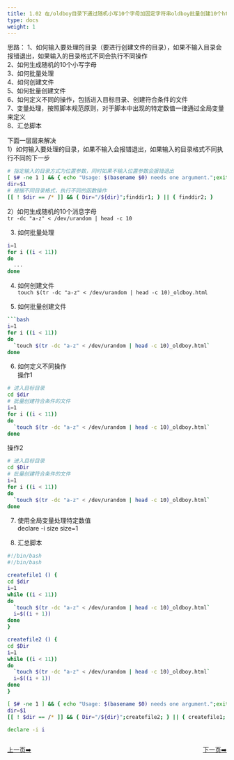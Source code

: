 ```yaml
---
title: 1.02 在/oldboy目录下通过随机小写10个字母加固定字符串oldboy批量创建10个html文件
type: docs
weight: 1
---
```


思路：
1、如何输入要处理的目录（要进行创建文件的目录），如果不输入目录会报错退出，如果输入的目录格式不同会执行不同操作    
2、如何生成随机的10个小写字母   
3、如何批量处理   
4、如何创建文件   
5、如何批量创建文件   
6、如何定义不同的操作，包括进入目标目录、创建符合条件的文件   
7、变量处理，按照脚本规范原则，对于脚本中出现的特定数值一律通过全局变量来定义    
8、汇总脚本       


下面一层层来解决  
1）如何输入要处理的目录，如果不输入会报错退出，如果输入的目录格式不同执行不同的下一步   
```bash
# 指定输入的目录方式为位置参数，同时如果不输入位置参数会报错退出
[ $# -ne 1 ] && { echo "Usage: $(basename $0) needs one argument.";exit 1; }
dir=$1
# 根据不同目录格式，执行不同的函数操作   
[[ ! $dir == /* ]] && { Dir="/${dir}";finddir1; } || { finddir2; }    
```   

2）如何生成随机的10个消息字母      
`tr -dc "a-z" < /dev/urandom | head -c 10`    

3) 如何批量处理   
```bash
i=1
for i ((i < 11))
do
  ...  
done
```   

4) 如何创建文件   
`touch $(tr -dc "a-z" < /dev/urandom | head -c 10)_oldboy.html`   

5) 如何批量创建文件   
```bash
```bash
i=1
for i ((i < 11))
do
  `touch $(tr -dc "a-z" < /dev/urandom | head -c 10)_oldboy.html` 
done
```  

6) 如何定义不同操作    
操作1   
```bash 
# 进入目标目录    
cd $dir     
# 批量创建符合条件的文件   
i=1
for i ((i < 11))
do
  `touch $(tr -dc "a-z" < /dev/urandom | head -c 10)_oldboy.html` 
done
```    

操作2   
```bash   
# 进入目标目录    
cd $Dir        
# 批量创建符合条件的文件   
i=1
for i ((i < 11))
do
  `touch $(tr -dc "a-z" < /dev/urandom | head -c 10)_oldboy.html` 
done
```    

7) 使用全局变量处理特定数值   
declare -i size
size=1   

8) 汇总脚本   
```bash
#!/bin/bash
#!/bin/bash

createfile1 () {
cd $dir     
i=1
while ((i < 11))
do
  `touch $(tr -dc "a-z" < /dev/urandom | head -c 10)_oldboy.html` 
  i=$((i + 1))
done
}

createfile2 () {
cd $Dir
i=1
while ((i < 11))
do
  `touch $(tr -dc "a-z" < /dev/urandom | head -c 10)_oldboy.html`
  i=$((i + 1))
done
}

[ $# -ne 1 ] && { echo "Usage: $(basename $0) needs one argument.";exit 1; }
dir=$1
[[ ! $dir == /* ]] && { Dir="/${dir}";createfile2; } || { createfile1; }  

declare -i i
```   


<div style="display: flex;justify-content: space-between;align-items: center;">
<p><a href="https://books.linuxwt.com/linuxwtabs/ChapterOne/shell1">上一页➡️</a></p>
<p><a href="https://books.linuxwt.com/linuxwtabs/ChapterOne/shell3">下一页➡️</a></p>
</div>